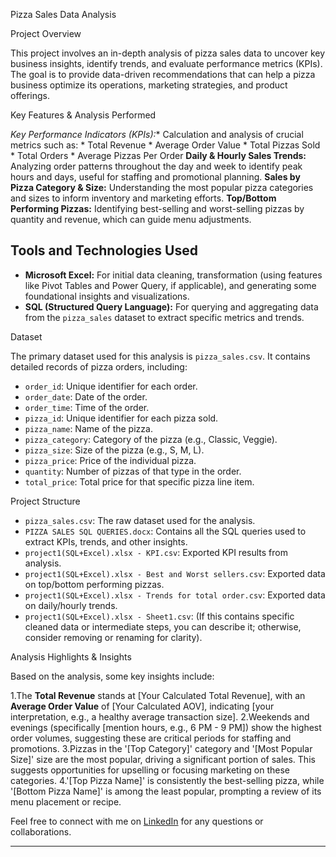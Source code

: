 Pizza Sales Data Analysis

Project Overview

This project involves an in-depth analysis of pizza sales data to uncover key business insights, identify trends, and evaluate performance metrics (KPIs). The goal is to provide data-driven recommendations that can help a pizza business optimize its operations, marketing strategies, and product offerings.

Key Features & Analysis Performed

*Key Performance Indicators (KPIs):** Calculation and analysis of crucial metrics such as:
    * Total Revenue
    * Average Order Value
    * Total Pizzas Sold
    * Total Orders
    * Average Pizzas Per Order
 **Daily & Hourly Sales Trends:** Analyzing order patterns throughout the day and week to identify peak hours and days, useful for staffing and promotional planning.
 **Sales by Pizza Category & Size:** Understanding the most popular pizza categories and sizes to inform inventory and marketing efforts.
 **Top/Bottom Performing Pizzas:** Identifying best-selling and worst-selling pizzas by quantity and revenue, which can guide menu adjustments.

## Tools and Technologies Used

* **Microsoft Excel:** For initial data cleaning, transformation (using features like Pivot Tables and Power Query, if applicable), and generating some foundational insights and visualizations.
* **SQL (Structured Query Language):** For querying and aggregating data from the `pizza_sales` dataset to extract specific metrics and trends.


 Dataset

The primary dataset used for this analysis is `pizza_sales.csv`. It contains detailed records of pizza orders, including:
* `order_id`: Unique identifier for each order.
* `order_date`: Date of the order.
* `order_time`: Time of the order.
* `pizza_id`: Unique identifier for each pizza sold.
* `pizza_name`: Name of the pizza.
* `pizza_category`: Category of the pizza (e.g., Classic, Veggie).
* `pizza_size`: Size of the pizza (e.g., S, M, L).
* `pizza_price`: Price of the individual pizza.
* `quantity`: Number of pizzas of that type in the order.
* `total_price`: Total price for that specific pizza line item.



 Project Structure

* `pizza_sales.csv`: The raw dataset used for the analysis.
* `PIZZA SALES SQL QUERIES.docx`: Contains all the SQL queries used to extract KPIs, trends, and other insights.
* `project1(SQL+Excel).xlsx - KPI.csv`: Exported KPI results from analysis.
* `project1(SQL+Excel).xlsx - Best and Worst sellers.csv`: Exported data on top/bottom performing pizzas.
* `project1(SQL+Excel).xlsx - Trends for total order.csv`: Exported data on daily/hourly trends.
* `project1(SQL+Excel).xlsx - Sheet1.csv`: (If this contains specific cleaned data or intermediate steps, you can describe it; otherwise, consider removing or renaming for clarity).

Analysis Highlights & Insights

Based on the analysis, some key insights include:

 1.The **Total Revenue** stands at [Your Calculated Total Revenue], with an **Average Order Value** of [Your Calculated AOV], indicating [your interpretation, e.g., a healthy average transaction size].
 2.Weekends and evenings (specifically [mention hours, e.g., 6 PM - 9 PM]) show the highest order volumes, suggesting these are critical periods for staffing and promotions.
 3.Pizzas in the '[Top Category]' category and '[Most Popular Size]' size are the most popular, driving a significant portion of sales. This suggests opportunities for upselling or focusing marketing on these categories.
 4.'[Top Pizza Name]' is consistently the best-selling pizza, while '[Bottom Pizza Name]' is among the least popular, prompting a review of its menu placement or recipe.






Feel free to connect with me on [LinkedIn](YOUR_LINKEDIN_PROFILE_URL) for any questions or collaborations.

---
